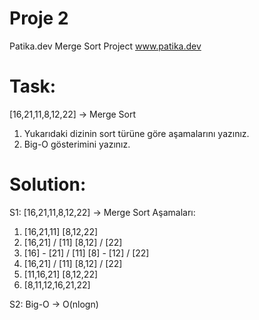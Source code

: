 # Proje 2
Patika.dev Merge Sort Project
www.patika.dev

# Task:
[16,21,11,8,12,22] -> Merge Sort

1. Yukarıdaki dizinin sort türüne göre aşamalarını yazınız.
2. Big-O gösterimini yazınız.

# Solution:

S1: [16,21,11,8,12,22] -> Merge Sort Aşamaları:

  1. [16,21,11]  [8,12,22]
  2. [16,21] / [11]  [8,12] / [22]
  3. [16] - [21] / [11]  [8] - [12] / [22]
  4. [16,21] / [11]  [8,12] / [22]
  5. [11,16,21]  [8,12,22]
  6. [8,11,12,16,21,22]

S2: Big-O -> O(nlogn)
